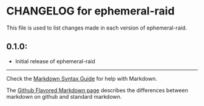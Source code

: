 # CHANGELOG for ephemeral-raid

This file is used to list changes made in each version of ephemeral-raid.

## 0.1.0:

* Initial release of ephemeral-raid

- - -
Check the [Markdown Syntax Guide](http://daringfireball.net/projects/markdown/syntax) for help with Markdown.

The [Github Flavored Markdown page](http://github.github.com/github-flavored-markdown/) describes the differences between markdown on github and standard markdown.
